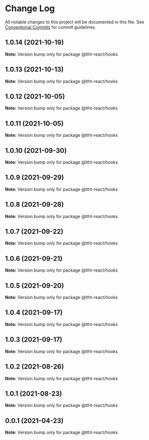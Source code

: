 # Change Log

All notable changes to this project will be documented in this file.
See [Conventional Commits](https://conventionalcommits.org) for commit guidelines.

## 1.0.14 (2021-10-19)

**Note:** Version bump only for package @ltht-react/hooks





## 1.0.13 (2021-10-13)

**Note:** Version bump only for package @ltht-react/hooks





## 1.0.12 (2021-10-05)

**Note:** Version bump only for package @ltht-react/hooks





## 1.0.11 (2021-10-05)

**Note:** Version bump only for package @ltht-react/hooks





## 1.0.10 (2021-09-30)

**Note:** Version bump only for package @ltht-react/hooks





## 1.0.9 (2021-09-29)

**Note:** Version bump only for package @ltht-react/hooks





## 1.0.8 (2021-09-28)

**Note:** Version bump only for package @ltht-react/hooks





## 1.0.7 (2021-09-22)

**Note:** Version bump only for package @ltht-react/hooks





## 1.0.6 (2021-09-21)

**Note:** Version bump only for package @ltht-react/hooks





## 1.0.5 (2021-09-20)

**Note:** Version bump only for package @ltht-react/hooks





## 1.0.4 (2021-09-17)

**Note:** Version bump only for package @ltht-react/hooks





## 1.0.3 (2021-09-17)

**Note:** Version bump only for package @ltht-react/hooks





## 1.0.2 (2021-08-26)

**Note:** Version bump only for package @ltht-react/hooks





## 1.0.1 (2021-08-23)

**Note:** Version bump only for package @ltht-react/hooks





## 0.0.1 (2021-04-23)

**Note:** Version bump only for package @ltht-react/hooks

